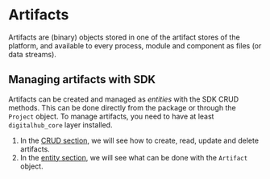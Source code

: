 # Artifacts

Artifacts are (binary) objects stored in one of the artifact stores of the platform, and available to every process, module and component as files (or data streams).

## Managing artifacts with SDK

Artifacts can be created and managed as *entities* with the SDK CRUD methods. This can be done directly from the package or through the `Project` object.
To manage artifacts, you need to have at least `digitalhub_core` layer installed.

1. In the [CRUD section](./crud.md), we will see how to create, read, update and delete artifacts.
2. In the [entity section](./entity.md), we will see what can be done with the `Artifact` object.

